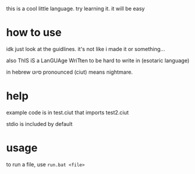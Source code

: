this is a cool little language. try learning it. it will be easy

# how to use
idk just look at the guidlines. it's not like i made it or something...

also ThIS iS a LanGUAge WriTten to be hard to write in (esotaric language)

in hebrew סיוט pronounced (ciut) means nightmare.


# help
example code is in test.ciut that imports test2.ciut

stdio is included by default

# usage
to run a file, use `run.bat <file>`